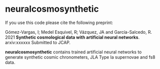 # neuralcosmosynthetic

If you use this code please cite the following preprint:

Gómez-Vargas, I; Medel Esquivel, R; Vázquez, JA and García-Salcedo, R. 2021 **Synthetic cosmological data with artificial neural networks**. arxiv:xxxxxx Submitted to JCAP.

**neuralcosmosynthetic** contains trained artificial neural networks to generate synthetic cosmic chronometers, JLA Type Ia supernovae and fs8 data.
